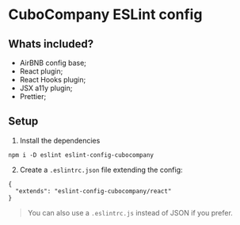 # CuboCompany ESLint config

## Whats included?

- AirBNB config base;
- React plugin;
- React Hooks plugin;
- JSX a11y plugin;
- Prettier;

## Setup

1. Install the dependencies
```
npm i -D eslint eslint-config-cubocompany
```

2. Create a `.eslintrc.json` file extending the config:
```
{
  "extends": "eslint-config-cubocompany/react"
}
```

> You can also use a `.eslintrc.js` instead of JSON if you prefer.